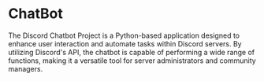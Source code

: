 # ChatBot
 The Discord Chatbot Project is a Python-based application designed to enhance user interaction and automate tasks within Discord servers. By utilizing Discord's API, the chatbot is capable of performing a wide range of functions, making it a versatile tool for server administrators and community managers.

